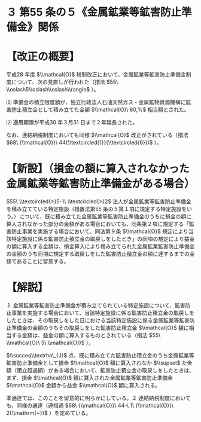# ３ 第55 条の５《金属鉱業等鉱害防止準備金》関係

# 【改正の概要】

平成28 年度 $\\mathcal{O}$ 税制改正において、金属鉱業等鉱害防止準備金制度について、次の見直しが行われた（措法 $55\ \\oslash5\\oslash\\oslash\\rangle$ ）。

⑴ 準備金の積立限度額が、独立行政法人石油天然ガス・金属鉱物資源機構に鉱害防止積立金として積み立てた金額 $\\mathcal{O}\ 80,%$ 相当額とされた。

⑵ 適用期限が平成30 年３月31 日まで２年延長された。

なお、連結納税制度においても同様 $\\mathcal{O}$ 改正がされている（措法 $68\ {\\mathcal{O}}\ 44{\\textcircled{1}}{\\textcircled{6}})$ ）。

# 【新設】（損金の額に算入されなかった金属鉱業等鉱害防止準備金がある場合）

$55\ \\textcircled{>}5-1\ \\textcircled{>}2$ 法人が金属鉱業等鉱害防止準備金を積み立てている特定施設（措置法第55 条の５第１項に規定する特定施設をいう。）について、既に積み立てた金属鉱業等鉱害防止準備金のうちに損金の額に算入されなかった部分の金額がある場合においても、同条第２項に規定する「鉱害防止事業を実施する場合において、同法第９条 $\\mathcal{O}$ 規定により当該特定施設に係る鉱害防止積立金の取戻しをしたとき」の同項の規定により益金の額に算入する金額は、損金算入により積み立てられた金属鉱業鉱害防止準備金の金額のうち同項に規定する取戻しをした鉱害防止積立金の額に達するまでの金額であることに留意する。

# 【解説】

１ 金属鉱業等鉱害防止準備金が積み立てられている特定施設について、鉱害防止事業を実施する場合において、当該特定施設に係る鉱害防止積立金の取戻しをしたときは、その取戻しをした日における当該特定施設に係る金属鉱業等鉱害防止準備金の金額のうちその取戻しをした鉱害防止積立金 $\\mathcal{O}$ 額に相当する金額は、益金の額に算入するものとされている（措法 $55\ \\mathcal{O}\ 5\ \\mathcal{O})$ ）。

$\\succeq\\textrho\_{J}$ 点、既に積み立てた鉱害防止積立金のうち金属鉱業等鉱害防止準備金として損金 $\\mathcal{O}$ 額に算入されなか $\\supset$ た金額（積立超過額）がある場合において、鉱害防止積立金の取戻しをしたときは、まず、損金 $\\mathcal{O}$ 額に算入された金属鉱業等鉱害防止準備金 $\\mathcal{O}$ 金額から益金 $\\mathcal{O}$ 額に算入される。

本通達では、このことを留意的に明らかにしている。２ 連結納税制度においても、同様の通達（連措通 $68\ {\\mathcal{O}}\ 44-\ 1\ {\\mathcal{O}}\ 2{\\mathrm{~}}$ ）を定めている。